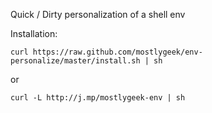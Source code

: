 Quick / Dirty personalization of a shell env

Installation:

`curl https://raw.github.com/mostlygeek/env-personalize/master/install.sh | sh`

or 

`curl -L http://j.mp/mostlygeek-env | sh`
